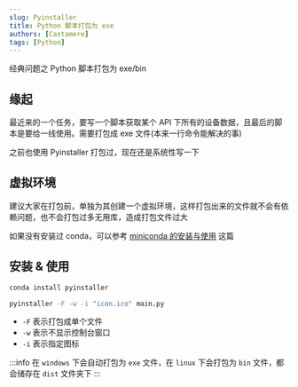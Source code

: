 ```yaml
---
slug: Pyinstaller
title: Python 脚本打包为 exe
authors: [Castamere]
tags: [Python]
---
```


经典问题之 Python 脚本打包为 exe/bin

<!-- truncate -->

## 缘起

最近来的一个任务，要写一个脚本获取某个 API 下所有的设备数据，且最后的脚本是要给一线使用。需要打包成 exe 文件(本来一行命令能解决的事)

之前也使用 Pyinstaller 打包过，现在还是系统性写一下

## 虚拟环境

建议大家在打包前，单独为其创建一个虚拟环境，这样打包出来的文件就不会有依赖问题，也不会打包过多无用库，造成打包文件过大

如果没有安装过 conda，可以参考 [miniconda 的安装与使用](/blog/MiniConda) 这篇

## 安装 & 使用

```bash
conda install pyinstaller
```

```bash
pyinstaller -F -w -i "icon.ico" main.py
```

- `-F` 表示打包成单个文件
- `-w` 表示不显示控制台窗口
- `-i` 表示指定图标

:::info
在 `windows` 下会自动打包为 `exe` 文件，在 `linux` 下会打包为 `bin` 文件，都会储存在 `dist` 文件夹下
:::
